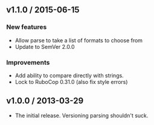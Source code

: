 v1.1.0 / 2015-06-15
-------------------

### New features

* Allow parse to take a list of formats to choose from
* Update to SemVer 2.0.0

### Improvements

* Add ability to compare directly with strings.
* Lock to RuboCop 0.31.0 (also fix style errors)


v1.0.0 / 2013-03-29
-------------------

* The initial release. Versioning parsing shouldn't suck.
